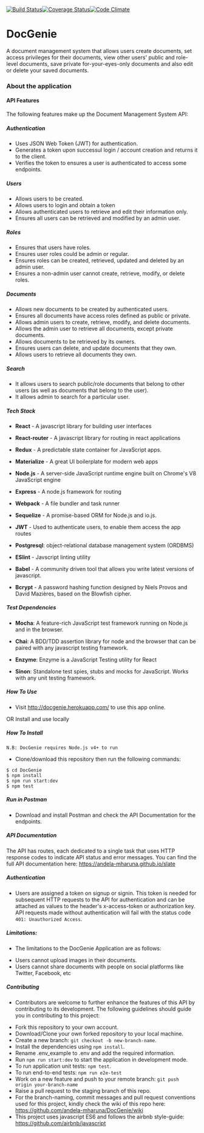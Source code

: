 [![Build Status](https://travis-ci.org/andela-mharuna/DocGenie.svg?branch=staging)](https://travis-ci.org/andela-mharuna/DocGenie)[![Coverage Status](https://coveralls.io/repos/github/andela-mharuna/DocGenie/badge.png?branch=staging)](https://coveralls.io/github/andela-mharuna/DocGenie?branch=staging)[![Code Climate](https://codeclimate.com/github/andela-mharuna/DocGenie/badges/gpa.svg)](https://codeclimate.com/github/andela-mharuna/DocGenie)

# DocGenie
A document management system that allows users create documents, set access privileges for their documents, view other users' public and role-level documents, save private for-your-eyes-only documents and also edit or delete your saved documents.

### About the application

#### API Features

The following features make up the Document Management System API:

##### Authentication

* Uses JSON Web Token (JWT) for authentication.
* Generates a token upon successul login / account creation and returns it to the client.
* Verifies the token to ensures a user is authenticated to access some endpoints.

##### Users

* Allows users to be created.
* Allows users to login and obtain a token
* Allows authenticated users to retrieve and edit their information only.
* Ensures all users can be retrieved and modified by an admin user.

##### Roles

* Ensures that users have roles.
* Ensures user roles could be admin or regular.
* Ensures roles can be created, retrieved, updated and deleted by an admin user.
* Ensures a non-admin user cannot create, retrieve, modify, or delete roles.

##### Documents

* Allows new documents to be created by authenticated users.
* Ensures all documents have access roles defined as public or private.
* Allows admin users to create, retrieve, modify, and delete documents.
* Allows the admin user to retrieve all documents, except private documents.
* Allows documents to be retrieved by its owners.
* Ensures users can delete, and update documents that they own.
* Allows users to retrieve all documents they own.

##### Search

* It allows users to search public/role documents that belong to other users (as well as documents that belong to the user).
* It allows admin to search for a particular user.

##### Tech Stack

* **React** - A javascript library for building user interfaces

* **React-router** - A javascript library for routing in react applications

* **Redux** - A predictable state container for JavaScript apps.

* **Materialize** - A great UI boilerplate for modern web apps

* **Node.js** - A server-side JavaScript runtime engine built on Chrome's V8 JavaScript engine

* **Express** - A node.js framework for routing

* **Webpack** - A file bundler and task runner

* **Sequelize** - A promise-based ORM for Node.js and io.js.

* **JWT** - Used to authenticate users, to enable them access the app routes

* **Postgresql**: object-relational database management system (ORDBMS)

* **ESlint** - Javscript linting utility

* **Babel** - A community driven tool that allows you write latest versions of javascript.

* **Bcrypt** - A password hashing function designed by Niels Provos and David Mazières, based on the Blowfish cipher.

##### Test Dependencies

* **Mocha**: A feature-rich JavaScript test framework running on Node.js and in the browser.

* **Chai**: A BDD/TDD assertion library for node and the browser that can be paired with any javascript testing framework.

* **Enzyme**: Enzyme is a JavaScript Testing utility for React

* **Sinon**: Standalone test spies, stubs and mocks for JavaScript. Works with any unit testing framework.

##### How To Use
* Visit <http://docgenie.herokuapp.com/> to use this app online.

OR Install and use locally

##### How To Install

`N.B: DocGenie requires Node.js v4+ to run`

* Clone/download this repository then run the following commands:
```
$ cd DocGenie
$ npm install
$ npm run start:dev
$ npm test
```

##### Run in Postman

* Download and install Postman and check the API Documentation for the endpoints.

##### API Documentation

The API has routes, each dedicated to a single task that uses HTTP response codes to indicate API status and error messages.
You can find the full API documentation here: <https://andela-mharuna.github.io/slate>

##### Authentication

* Users are assigned a token on signup or signin. This token is needed for subsequent HTTP requests to the API for authentication and can be attached as values to the header's x-access-token or authorization key. API requests made without authentication will fail with the status code `401: Unauthorized Access`.

##### Limitations:

- The limitations to the DocGenie Application are as follows:

* Users cannot upload images in their documents.
* Users cannot share documents with people on social platforms like Twitter, Facebook, etc

##### Contributing

- Contributors are welcome to further enhance the features of this API by contributing to its development. The following guidelines should guide you in contributing to this project:

* Fork this repository to your own account.
* Download/Clone your own forked repository to your local machine.
* Create a new branch: `git checkout -b new-branch-name`.
* Install the dependencies using `npm install`.
* Rename .env_example to .env and add the required information.
* Run `npm run start:dev` to start the application in development mode.
* To run application unit tests: `npm test`.
* To run end-to-end tests: `npm run e2e-test`
* Work on a new feature and push to your remote branch: `git push origin your-branch-name`
* Raise a pull request to the staging branch of this repo.
* For the branch-naming, commit messages and pull request conventions used for this project, kindly check the wiki
of this repo here: <https://github.com/andela-mharuna/DocGenie/wiki>
* This project uses javascript ES6 and follows the airbnb style-guide: <https://github.com/airbnb/javascript>

